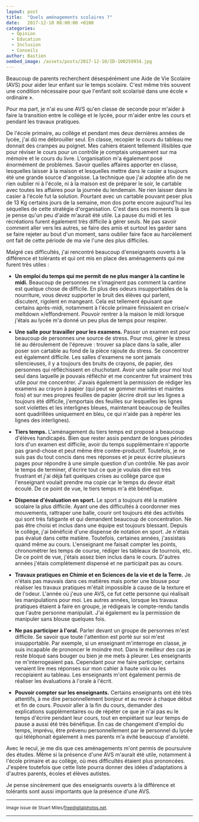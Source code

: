 ```yaml
---
layout: post
title:  "Quels aménagements scolaires ?"
date:   2017-12-10 08:00:00 +0100
categories:
  - Opinion
  - Education
  - Inclusion
  - Conseils
author: Bastien
oembed_image: /assets/posts/2017-12-10/ID-100259934.jpg
---
```


Beaucoup de parents recherchent désespérément une Aide de Vie Scolaire (AVS) pour aider leur enfant sur le temps scolaire. 
C'est même très souvent une condition nécessaire pour que l'enfant soit scolarisé dans une école « ordinaire ».

Pour ma part, je n'ai eu une AVS qu'en classe de seconde pour m'aider à faire la transition entre le collège et le lycée, pour m'aider entre les cours et pendant les travaux pratiques.

<amp-img class="left" width="300" height="300" src="/assets/posts/2017-12-10/ID-100259934.jpg" alt="ID-100259934"></amp-img>

De l'école primaire, au collège et pendant mes deux dernières années de lycée, j'ai dû me débrouiller seul.
En classe, recopier le cours du tableau me donnait des crampes au poignet. Mes cahiers étaient tellement illisibles que pour réviser le cours pour un contrôle je comptais uniquement 
sur ma mémoire et le cours du livre.
L'organisation m'a également posé énormément de problèmes. Savoir quelles affaires apporter en classe, lesquelles laisser à la maison et lesquelles mettre dans le casier a toujours été
une grande source d'angoisse.
La technique que j'ai adoptée afin de ne rien oublier ni à l'école, ni à la maison est de préparer le soir, le cartable avec toutes les affaires pour la journée du lendemain.
Ne rien laisser dans le casier à l'école fut la solution. Pourtant avec un cartable pouvant peser plus de 13&nbsp;Kg certains jours de la semaine, mon dos porte encore aujourd'hui 
les séquelles de cette stratégie d'organisation.
C'est dans ces moments là que je pense qu'un peu d'aide m'aurait été utile.
La pause du midi et les récréations furent également très difficile à gérer seuls. Ne pas savoir comment aller vers les autres, se faire des amis et surtout les garder sans se faire 
rejeter au bout d'un moment, sans oublier faire face au harcèlement ont fait de cette période de ma vie l'une des plus difficiles.

Malgré ces difficultés, j'ai rencontré beaucoup d'enseignants ouverts à la différence et tolérants et qui ont mis en place des aménagements qui me furent très utiles&nbsp;:

  - <strong>Un emploi du temps qui me permit de ne plus manger à la cantine le midi.</strong> Beaucoup de personnes ne s'imaginent pas comment la cantine est quelque chose de difficile. 
En plus des odeurs insupportables de la nourriture, vous devez supporter le bruit des élèves qui parlent, discutent, rigolent en mangeant. Cela est tellement épuisant que certains 
après-midi, notamment à l'école primaire finissaient en crise/« meltdown »/effondrement. Pouvoir rentrer à la maison le midi lorsque j'étais au lycée m'a donné un peu plus de temps pour 
respirer.

  - <strong>Une salle pour travailler pour les examens.</strong> Passer un examen est pour beaucoup de personnes une source de stress. Pour moi, gérer le stress lié au déroulement de 
l'épreuve&nbsp;: trouver sa place dans la salle, aller poser son cartable au fond de la pièce rajoute du stress. 
Se concentrer est également difficile. Les salles d'examens ne sont jamais silencieuses, il y a toujours des bruits de crayons, de papier, des personnes qui 
réfléchissent en chuchotant. Avoir une salle pour moi tout seul dans laquelle je pouvais réfléchir et me concentrer fut vraiment très utile pour me concentrer.
J'avais également la permission de rédiger les examens au crayon à papier (qui peut se gommer maintes et maintes fois) et sur mes propres feuilles de papier (écrire droit sur les lignes 
a toujours été difficile, j'emportais des feuilles sur lesquelles les lignes sont violettes et les interlignes bleues, maintenant beaucoup de feuilles sont quadrillées uniquement en 
bleu, ce qui n'aide pas à repérer les lignes 
des interlignes).

  - <strong>Tiers temps.</strong> L'aménagement du tiers temps est proposé a beaucoup d'élèves handicapés. Bien que rester assis pendant de longues périodes lors d'un examen est 
difficile, avoir du temps supplémentaire n'apporte pas grand-chose et peut même être contre-productif. Toutefois, je ne suis pas du tout concis dans mes réponses et je peux écrire 
plusieurs pages pour répondre à une simple question d'un contrôle. Ne pas avoir le temps de terminer, d'écrire tout ce que je voulais dire est très frustrant et j'ai déjà fait quelques 
crises au collège parce que l'enseignant voulait prendre ma copie car le temps du devoir était écoulé. De ce point de vue, le tiers temps m'a été bénéfique.

  - <strong>Dispense d'évaluation en sport.</strong> Le sport a toujours été la matière scolaire la plus difficile. Ayant une des difficultés à coordonner mes mouvements, rattraper une 
balle, courir ont toujours été des activités qui sont très fatigante et qui demandent beaucoup de concentration. Ne pas être choisi et inclus dans une équipe est toujours blessant. Depuis le collège, 
j'ai bénéficié d'une dispense de notation en sport. Je n'étais pas évalué dans cette matière. Toutefois, certaines années, j'assistais quand même au cours. L'enseignant me faisait 
compter les points, chronométrer les temps de course, rédiger les tableaux de tournois, etc. De ce point de vue, j'étais assez bien inclus dans le cours.
D'autres années j'étais complètement dispensé et ne participait pas au cours.

  - <strong>Travaux pratiques en Chimie et en Sciences de la vie et de la Terre.</strong> Je n'étais pas mauvais dans ces matières mais porter une blouse pour réaliser les travaux 
pratiques m'était impossible à cause de la texture et de l'odeur. L'année où j'eus une AVS, ce fut cette personne qui réalisait les manipulations pour moi. Les autres années, lorsque 
les 
travaux pratiques étaient à faire en groupe, je rédigeais le compte-rendu tandis que l'autre personne manipulait. J'ai également eu la permission de manipuler sans blouse quelques fois.

  - <strong>Ne pas participer à l'oral.</strong> Parler devant un groupe de personnes m'est difficile. Se savoir que toute l'attention est porté sur soi m'est insupportable. Par 
exemple, si un enseignant m'interroge en classe, je suis incapable de prononcer le moindre mot. Dans le meilleur des cas je reste bloqué sans bouger ou bien je me mets à pleurer.
Les enseignants ne m'interrogeaient pas. Cependant pour me faire participer, certains venaient lire mes réponses sur mon cahier à haute voix ou les recopiaient au tableau.
Les enseignants m'ont également permis de réaliser les évaluations à l'orale à l'écrit.

  - <strong>Pouvoir compter sur les enseignants.</strong> Certains enseignants ont été très attentifs, à me dire personnellement bonjour et au revoir à chaque début et fin de cours. 
Pouvoir aller à la fin du cours, demander des explications supplémentaires ou de répéter ce que je n'ai pas eu le temps d'écrire pendant leur cours, tout en empiétant sur leur temps de 
pause a aussi été très bénéfique. En cas de changement d'emploi du temps, imprévu, être prévenu personnellement par le personnel du lycée qui téléphonait également à mes parents
m'a évité beaucoup d'anxiété.

Avec le recul, je me dis que ces aménagements m'ont permis de poursuivre des études. Même si la présence d'une AVS m'aurait été utile, notamment à l'école primaire et au collège, où 
mes difficultés étaient plus prononcées. J'espère toutefois que cette liste pourra donner des idées d'adaptations à d'autres parents, écoles et élèves autistes.

Je pense sincèrement que des enseignants ouverts à la différence et tolérants sont aussi importants que la présence d'une AVS. 


---
<small>Image issue de Stuart Miles/<a href="http://www.freedigitalphotos.net">freedigitalphotos.net</a>.</small>

---

